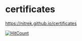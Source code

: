 # certificates
https://nitrek.github.io/certificates

[![HitCount](http://hits.dwyl.com/nitrek/certificates.svg)](http://hits.dwyl.com/nitrek/certificates)
